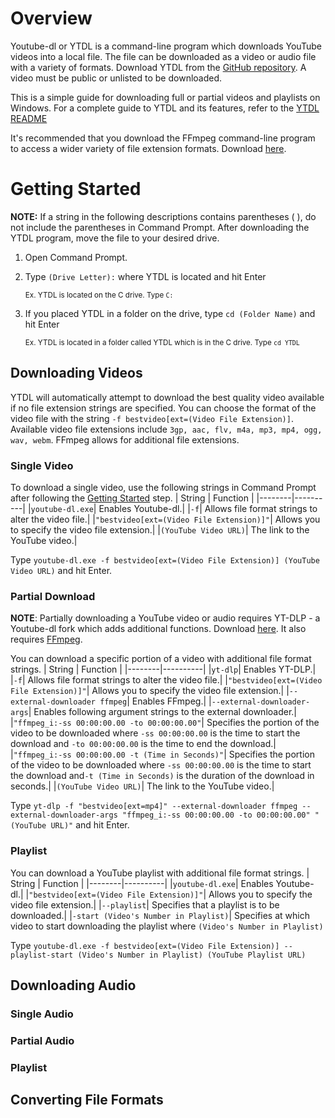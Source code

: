 # Overview
Youtube-dl or YTDL is a command-line program which downloads YouTube videos into a local file. The file can be downloaded as a video or audio file with a variety of formats.
Download YTDL from the [GitHub repository](https://github.com/ytdl-org/youtube-dl). A video must be public or unlisted to be downloaded.

This is a simple guide for downloading full or partial videos and playlists on Windows. For a complete guide to YTDL and its features, refer to the [YTDL README](https://github.com/ytdl-org/youtube-dl#readme)

It's recommended that you download the FFmpeg command-line program to access a wider variety of file extension formats. 
Download [here](https://www.ffmpeg.org/).

# Getting Started
**NOTE:** If a string in the following descriptions contains parentheses ( ), do not include the parentheses in Command Prompt.
After downloading the YTDL program, move the file to your desired drive.

1. Open Command Prompt.
2. Type `(Drive Letter):` where YTDL is located and hit Enter
   
     <sub>Ex. YTDL is located on the C drive. Type `C:`</sub>
   
3. If you placed YTDL in a folder on the drive, type `cd (Folder Name)` and hit Enter

    <sub>Ex.  YTDL is located in a folder called YTDL which is in the C drive. Type `cd YTDL`</sub>


## Downloading Videos
YTDL will automatically attempt to download the best quality video available if no file extension strings are specified.
You can choose the format of the video file with the string `-f bestvideo[ext=(Video File Extension)]`.
Available video file extensions include `3gp, aac, flv, m4a, mp3, mp4, ogg, wav, webm`. FFmpeg allows for additional file extensions.

### Single Video
To download a single video, use the following strings in Command Prompt after following the [Getting Started](https://github.com/MyOwnSpace99/Youtube-dl-command-lines/edit/main/README.md#getting-started) step.
| String | Function |
|--------|----------|
|`youtube-dl.exe`| Enables Youtube-dl.|
|`-f`| Allows file format strings to alter the video file.|
|`"bestvideo[ext=(Video File Extension)]"`| Allows you to specify the video file extension.|
|`(YouTube Video URL)`| The link to the YouTube video.|

Type `youtube-dl.exe -f bestvideo[ext=(Video File Extension)] (YouTube Video URL)` and hit Enter.

### Partial Download
**NOTE**: Partially downloading a YouTube video or audio requires YT-DLP - a Youtube-dl fork which adds additional functions. Download [here](https://github.com/yt-dlp/yt-dlp). It also requires [FFmpeg](https://github.com/MyOwnSpace99/Youtube-dl-command-lines/edit/main/README.md#overview).

You can download a specific portion of a video with additional file format strings.
| String | Function |
|--------|----------|
|`yt-dlp`| Enables YT-DLP.|
|`-f`| Allows file format strings to alter the video file.|
|`"bestvideo[ext=(Video File Extension)]"`| Allows you to specify the video file extension.|
|`--external-downloader ffmpeg`| Enables FFmpeg.|
|`--external-downloader-args`| Enables following argument strings to the external downloader.|
|`"ffmpeg_i:-ss 00:00:00.00 -to 00:00:00.00"`| Specifies the portion of the video to be downloaded where `-ss 00:00:00.00` is the time to start the download and `-to 00:00:00.00` is the time to end the download.|
|`"ffmpeg_i:-ss 00:00:00.00 -t (Time in Seconds)"`| Specifies the portion of the video to be downloaded where `-ss 00:00:00.00` is the time to start the download and`-t (Time in Seconds)` is the duration of the download in seconds.|
|`(YouTube Video URL)`| The link to the YouTube video.|


Type `yt-dlp -f "bestvideo[ext=mp4]" --external-downloader ffmpeg --external-downloader-args "ffmpeg_i:-ss 00:00:00.00 -to 00:00:00.00" "(YouTube URL)"` and hit Enter.

### Playlist
You can download a YouTube playlist with additional file format strings.
| String | Function |
|--------|----------|
|`youtube-dl.exe`| Enables Youtube-dl.|
|`"bestvideo[ext=(Video File Extension)]"`| Allows you to specify the video file extension.|
|`--playlist`| Specifies that a playlist is to be downloaded.|
|`-start (Video's Number in Playlist)`| Specifies at which video to start downloading the playlist where `(Video's Number in Playlist)`

Type `youtube-dl.exe -f bestvideo[ext=(Video File Extension)] --playlist-start (Video's Number in Playlist) (YouTube Playlist URL)`


## Downloading Audio
### Single Audio

### Partial Audio

### Playlist


## Converting File Formats
